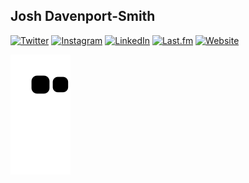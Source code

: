 ## Josh Davenport-Smith

[![Twitter](https://shields.io/badge/twitter-joshdprts-blue?logo=twitter&style=for-the-badge)](https://twitter.com/joshdprts)
[![Instagram](https://shields.io/badge/instagram-jdprts-red?logo=instagram&style=for-the-badge)](https://instagram.com/jdprts)
[![LinkedIn](https://shields.io/badge/linkedin-josh_davenport--smith-white?logo=linkedin&style=for-the-badge)](https://www.linkedin.com/in/josh-davenport/)
[![Last.fm](https://shields.io/badge/last.fm-yoshagogo-red?logo=lastdotfm&style=for-the-badge)](https://www.last.fm/user/yoshagogo)
[![Website](https://shields.io/badge/-website-grey?logo=&style=for-the-badge)](https://www.joshdavenport.co.uk)

![GitHub Snek](https://github.com/joshdavenport/joshdavenport/blob/output/github-contribution-grid-snake.svg)
